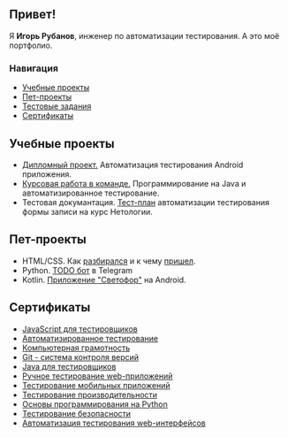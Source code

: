 ## Привет!
Я **Игорь Рубанов**, инженер по автоматизации тестирования. А это моё портфолио.

### Навигация
- [Учебные проекты](#study_projects)
- [Пет-проекты](#pet_projects)
- [Тестовые задания](#test_tasks)
- [Сертификаты](#sertificates)
<!-- - [Волонтерские проекты](#volunteer_projects) -->
<!-- - [Стажерские работы](#trainee_works) -->

## <a id="study_projects">Учебные проекты</a>
- [Дипломный проект.](https://github.com/rubbannov/Diploma-QAMID) Автоматизация тестирования Android приложения.
- [Курсовая работа в команде.](https://github.com/rubbannov/JavaQA-TeamWork) Программирование на Java и автоматизированное тестирование.
- Тестовая докумантация. [Тест-план](https://github.com/rubbannov/TestPlanning) автоматизации тестирования формы записи на курс Нетологии.
## <a id="pet_projects">Пет-проекты</a>
- HTML/CSS. Как [разбирался](https://github.com/rubbannov/FirstStepsHTML) и к чему [пришел](https://github.com/rubbannov/MyFirstWebsite).
- Python. [TODO бот](https://github.com/rubbannov/TelegramToDoBot) в Telegram
- Kotlin. [Приложение "Светофор"](https://github.com/rubbannov/TrafficLight_Kotlin) на Android.
<!-- ## <a id="volunteer_projects">Волонтерские проекты</a> -->
<!-- ## <a id="trainee_works">Стажерские работы</a> -->
<!-- ## <a id="test_tasks">Тестовые задания</a> -->
## <a id="sertificates">Сертификаты</a>
- [JavaScript для тестировщиков](certificates/JavaScript_for_testers_certificate.pdf)
- [Автоматизированное тестирование](certificates/automation_testing_certificate.pdf)
- [Компьютерная грамотность](certificates/computer_literacy_certificate.pdf)
- [Git - система контроля версий](certificates/git_certificate.pdf)
- [Java для тестировщиков](certificates/java_for_testers_certificate.pdf)
- [Ручное тестирование web-приложений](certificates/manual_web_testing_certificate.pdf)
- [Тестирование мобильных приложений](certificates/mobile_apps_testing_certificate.pdf)
- [Тестирование производительности](certificates/performance_testing_certificate.pdf)
- [Основы программирования на Python](certificates/phython_certificate.pdf)
- [Тестирование безопасности](certificates/security_testing_certificate.pdf)
- [Автоматизация тестирования web-интерфейсов](certificates/web_interfaces_certificate.pdf)
